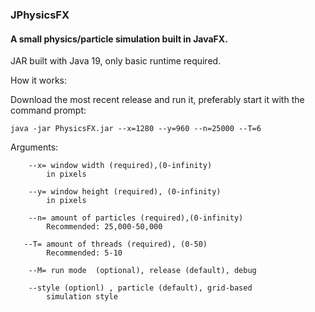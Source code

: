 ### JPhysicsFX
#### A small physics/particle simulation built in JavaFX.



JAR built with Java 19, only basic runtime required.


How it works:

Download the most recent release and run it, preferably start it with the command prompt:

~~~
java -jar PhysicsFX.jar --x=1280 --y=960 --n=25000 --T=6
~~~
Arguments:

~~~
    --x= window width (required),(0-infinity)  
        in pixels 
~~~
        --y= window height (required), (0-infinity) 
            in pixels 
~~~
    --n= amount of particles (required),(0-infinity)
        Recommended: 25,000-50,000
~~~
       --T= amount of threads (required), (0-50)
            Recommended: 5-10
~~~
    --M= run mode  (optional), release (default), debug
~~~
        --style (optionl) , particle (default), grid-based
            simulation style

